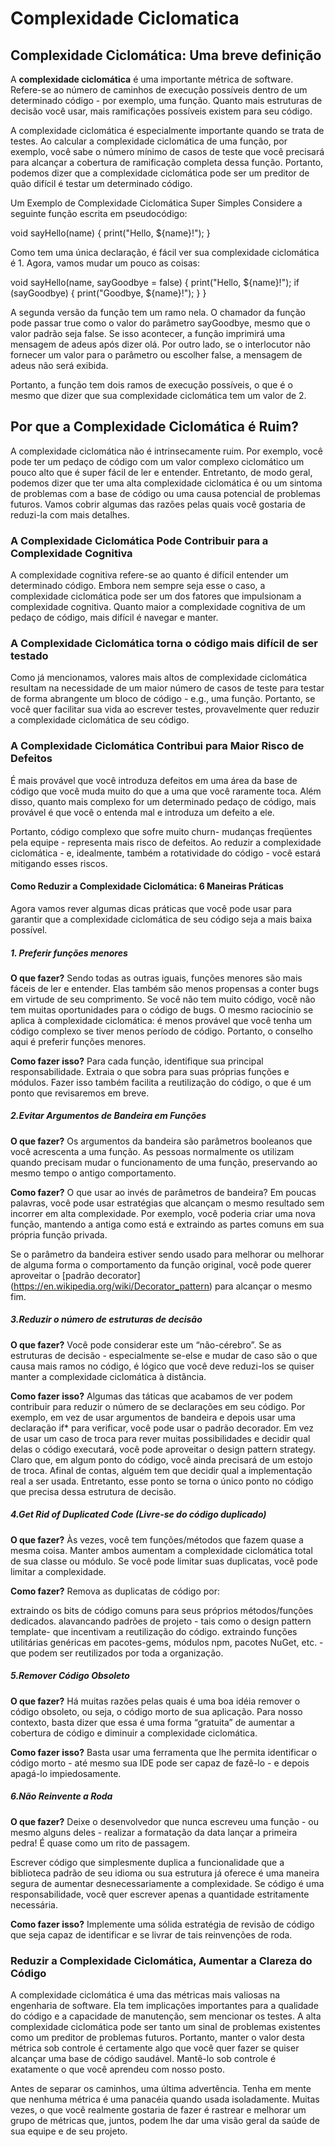 # Complexidade Ciclomatica

## Complexidade Ciclomática: Uma breve definição

A **complexidade ciclomática** é uma importante métrica de software. Refere-se ao número de caminhos de execução possíveis dentro de um determinado código - por exemplo, uma função. Quanto mais estruturas de decisão você usar, mais ramificações possíveis existem para seu código.

A complexidade ciclomática é especialmente importante quando se trata de testes. Ao calcular a complexidade ciclomática de uma função, por exemplo, você sabe o número mínimo de casos de teste que você precisará para alcançar a cobertura de ramificação completa dessa função. Portanto, podemos dizer que a complexidade ciclomática pode ser um preditor de quão difícil é testar um determinado código.

Um Exemplo de Complexidade Ciclomática Super Simples
Considere a seguinte função escrita em pseudocódigo:

void sayHello(name) {
    print("Hello, ${name}!");
}

Como tem uma única declaração, é fácil ver sua complexidade ciclomática é 1. Agora, vamos mudar um pouco as coisas:

void sayHello(name, sayGoodbye = false) {
    print("Hello, ${name}!");
    if (sayGoodbye) {
        print("Goodbye, ${name}!");
    }
}

A segunda versão da função tem um ramo nela. O chamador da função pode passar true como o valor do parâmetro sayGoodbye, mesmo que o valor padrão seja false. Se isso acontecer, a função imprimirá uma mensagem de adeus após dizer olá. Por outro lado, se o interlocutor não fornecer um valor para o parâmetro ou escolher false, a mensagem de adeus não será exibida.

Portanto, a função tem dois ramos de execução possíveis, o que é o mesmo que dizer que sua complexidade ciclomática tem um valor de 2.

## Por que a Complexidade Ciclomática é Ruim?

A complexidade ciclomática não é intrinsecamente ruim. Por exemplo, você pode ter um pedaço de código com um valor complexo ciclomático um pouco alto que é super fácil de ler e entender. Entretanto, de modo geral, podemos dizer que ter uma alta complexidade ciclomática é ou um sintoma de problemas com a base de código ou uma causa potencial de problemas futuros. Vamos cobrir algumas das razões pelas quais você gostaria de reduzi-la com mais detalhes.

### A Complexidade Ciclomática Pode Contribuir para a Complexidade Cognitiva

A complexidade cognitiva refere-se ao quanto é difícil entender um determinado código. Embora nem sempre seja esse o caso, a complexidade ciclomática pode ser um dos fatores que impulsionam a complexidade cognitiva. Quanto maior a complexidade cognitiva de um pedaço de código, mais difícil é navegar e manter.

### A Complexidade Ciclomática torna o código mais difícil de ser testado

Como já mencionamos, valores mais altos de complexidade ciclomática resultam na necessidade de um maior número de casos de teste para testar de forma abrangente um bloco de código - e.g., uma função. Portanto, se você quer facilitar sua vida ao escrever testes, provavelmente quer reduzir a complexidade ciclomática de seu código.

### A Complexidade Ciclomática Contribui para Maior Risco de Defeitos

É mais provável que você introduza defeitos em uma área da base de código que você muda muito do que a uma que você raramente toca. Além disso, quanto mais complexo for um determinado pedaço de código, mais provável é que você o entenda mal e introduza um defeito a ele.

Portanto, código complexo que sofre muito churn- mudanças freqüentes pela equipe - representa mais risco de defeitos. Ao reduzir a complexidade ciclomática - e, idealmente, também a rotatividade do código - você estará mitigando esses riscos.

#### Como Reduzir a Complexidade Ciclomática: 6 Maneiras Práticas

Agora vamos rever algumas dicas práticas que você pode usar para garantir que a complexidade ciclomática de seu código seja a mais baixa possível.

##### 1. Preferir funções menores

**O que fazer?**
Sendo todas as outras iguais, funções menores são mais fáceis de ler e entender. Elas também são menos propensas a conter bugs em virtude de seu comprimento. Se você não tem muito código, você não tem muitas oportunidades para o código de bugs. O mesmo raciocínio se aplica à complexidade ciclomática: é menos provável que você tenha um código complexo se tiver menos período de código. Portanto, o conselho aqui é preferir funções menores.

**Como fazer isso?**
Para cada função, identifique sua principal responsabilidade. Extraia o que sobra para suas próprias funções e módulos. Fazer isso também facilita a reutilização do código, o que é um ponto que revisaremos em breve.

##### 2.Evitar Argumentos de Bandeira em Funções

**O que fazer?**
Os argumentos da bandeira são parâmetros booleanos que você acrescenta a uma função. As pessoas normalmente os utilizam quando precisam mudar o funcionamento de uma função, preservando ao mesmo tempo o antigo comportamento.

**Como fazer?**
O que usar ao invés de parâmetros de bandeira? Em poucas palavras, você pode usar estratégias que alcançam o mesmo resultado sem incorrer em alta complexidade. Por exemplo, você poderia criar uma nova função, mantendo a antiga como está e extraindo as partes comuns em sua própria função privada.

Se o parâmetro da bandeira estiver sendo usado para melhorar ou melhorar de alguma forma o comportamento da função original, você pode querer aproveitar o [padrão decorator] (https://en.wikipedia.org/wiki/Decorator_pattern) para alcançar o mesmo fim.

##### 3.Reduzir o número de estruturas de decisão
**O que fazer?**
Você pode considerar este um “não-cérebro”. Se as estruturas de decisão - especialmente se-else e mudar de caso são o que causa mais ramos no código, é lógico que você deve reduzi-los se quiser manter a complexidade ciclomática à distância.

**Como fazer isso?**
Algumas das táticas que acabamos de ver podem contribuir para reduzir o número de se declarações em seu código. Por exemplo, em vez de usar argumentos de bandeira e depois usar uma declaração if* para verificar, você pode usar o padrão decorador. Em vez de usar um caso de troca para rever muitas possibilidades e decidir qual delas o código executará, você pode aproveitar o design pattern strategy. Claro que, em algum ponto do código, você ainda precisará de um estojo de troca. Afinal de contas, alguém tem que decidir qual a implementação real a ser usada. Entretanto, esse ponto se torna o único ponto no código que precisa dessa estrutura de decisão.

##### 4.Get Rid of Duplicated Code (Livre-se do código duplicado)

**O que fazer?**
Às vezes, você tem funções/métodos que fazem quase a mesma coisa. Manter ambos aumentam a complexidade ciclomática total de sua classe ou módulo. Se você pode limitar suas duplicatas, você pode limitar a complexidade.

**Como fazer?**
Remova as duplicatas de código por:

extraindo os bits de código comuns para seus próprios métodos/funções dedicados.
alavancando padrões de projeto - tais como o design pattern template- que incentivam a reutilização do código.
extraindo funções utilitárias genéricas em pacotes-gems, módulos npm, pacotes NuGet, etc. - que podem ser reutilizados por toda a organização.

##### 5.Remover Código Obsoleto

**O que fazer?**
Há muitas razões pelas quais é uma boa idéia remover o código obsoleto, ou seja, o código morto de sua aplicação. Para nosso contexto, basta dizer que essa é uma forma “gratuita” de aumentar a cobertura de código e diminuir a complexidade ciclomática.

**Como fazer isso?**
Basta usar uma ferramenta que lhe permita identificar o código morto - até mesmo sua IDE pode ser capaz de fazê-lo - e depois apagá-lo impiedosamente.

##### 6.Não Reinvente a Roda

**O que fazer?**
Deixe o desenvolvedor que nunca escreveu uma função - ou mesmo alguns deles - realizar a formatação da data lançar a primeira pedra! É quase como um rito de passagem.

Escrever código que simplesmente duplica a funcionalidade que a biblioteca padrão de seu idioma ou sua estrutura já oferece é uma maneira segura de aumentar desnecessariamente a complexidade. Se código é uma responsabilidade, você quer escrever apenas a quantidade estritamente necessária.

**Como fazer isso?**
Implemente uma sólida estratégia de revisão de código que seja capaz de identificar e se livrar de tais reinvenções de roda.

### Reduzir a Complexidade Ciclomática, Aumentar a Clareza do Código

A complexidade ciclomática é uma das métricas mais valiosas na engenharia de software. Ela tem implicações importantes para a qualidade do código e a capacidade de manutenção, sem mencionar os testes. A alta complexidade ciclomática pode ser tanto um sinal de problemas existentes como um preditor de problemas futuros. Portanto, manter o valor desta métrica sob controle é certamente algo que você quer fazer se quiser alcançar uma base de código saudável. Mantê-lo sob controle é exatamente o que você aprendeu com nosso posto.

Antes de separar os caminhos, uma última advertência. Tenha em mente que nenhuma métrica é uma panacéia quando usada isoladamente. Muitas vezes, o que você realmente gostaria de fazer é rastrear e melhorar um grupo de métricas que, juntos, podem lhe dar uma visão geral da saúde de sua equipe e de seu projeto. 

